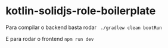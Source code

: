 # kotlin-solidjs-role-boilerplate

Para compilar o backend basta rodar ` ./gradlew clean bootRun`

E para rodar o frontend `npm run dev`
 
